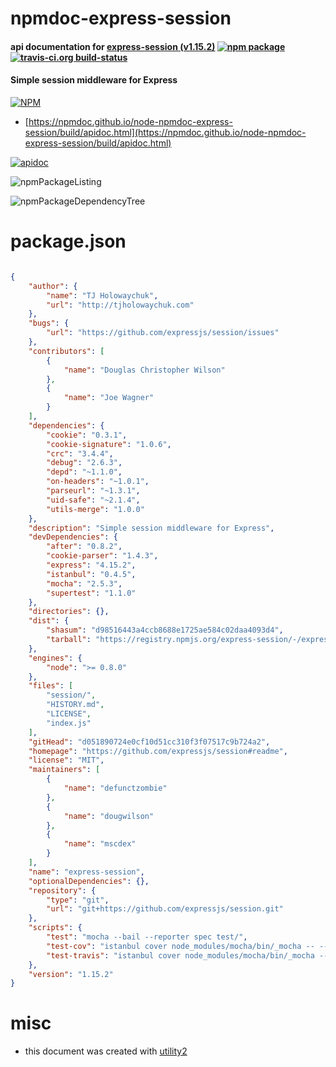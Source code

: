 # npmdoc-express-session

#### api documentation for  [express-session (v1.15.2)](https://github.com/expressjs/session#readme)  [![npm package](https://img.shields.io/npm/v/npmdoc-express-session.svg?style=flat-square)](https://www.npmjs.org/package/npmdoc-express-session) [![travis-ci.org build-status](https://api.travis-ci.org/npmdoc/node-npmdoc-express-session.svg)](https://travis-ci.org/npmdoc/node-npmdoc-express-session)

#### Simple session middleware for Express

[![NPM](https://nodei.co/npm/express-session.png?downloads=true&downloadRank=true&stars=true)](https://www.npmjs.com/package/express-session)

- [https://npmdoc.github.io/node-npmdoc-express-session/build/apidoc.html](https://npmdoc.github.io/node-npmdoc-express-session/build/apidoc.html)

[![apidoc](https://npmdoc.github.io/node-npmdoc-express-session/build/screenCapture.buildCi.browser.%252Ftmp%252Fbuild%252Fapidoc.html.png)](https://npmdoc.github.io/node-npmdoc-express-session/build/apidoc.html)

![npmPackageListing](https://npmdoc.github.io/node-npmdoc-express-session/build/screenCapture.npmPackageListing.svg)

![npmPackageDependencyTree](https://npmdoc.github.io/node-npmdoc-express-session/build/screenCapture.npmPackageDependencyTree.svg)



# package.json

```json

{
    "author": {
        "name": "TJ Holowaychuk",
        "url": "http://tjholowaychuk.com"
    },
    "bugs": {
        "url": "https://github.com/expressjs/session/issues"
    },
    "contributors": [
        {
            "name": "Douglas Christopher Wilson"
        },
        {
            "name": "Joe Wagner"
        }
    ],
    "dependencies": {
        "cookie": "0.3.1",
        "cookie-signature": "1.0.6",
        "crc": "3.4.4",
        "debug": "2.6.3",
        "depd": "~1.1.0",
        "on-headers": "~1.0.1",
        "parseurl": "~1.3.1",
        "uid-safe": "~2.1.4",
        "utils-merge": "1.0.0"
    },
    "description": "Simple session middleware for Express",
    "devDependencies": {
        "after": "0.8.2",
        "cookie-parser": "1.4.3",
        "express": "4.15.2",
        "istanbul": "0.4.5",
        "mocha": "2.5.3",
        "supertest": "1.1.0"
    },
    "directories": {},
    "dist": {
        "shasum": "d98516443a4ccb8688e1725ae584c02daa4093d4",
        "tarball": "https://registry.npmjs.org/express-session/-/express-session-1.15.2.tgz"
    },
    "engines": {
        "node": ">= 0.8.0"
    },
    "files": [
        "session/",
        "HISTORY.md",
        "LICENSE",
        "index.js"
    ],
    "gitHead": "d051890724e0cf10d51cc310f3f07517c9b724a2",
    "homepage": "https://github.com/expressjs/session#readme",
    "license": "MIT",
    "maintainers": [
        {
            "name": "defunctzombie"
        },
        {
            "name": "dougwilson"
        },
        {
            "name": "mscdex"
        }
    ],
    "name": "express-session",
    "optionalDependencies": {},
    "repository": {
        "type": "git",
        "url": "git+https://github.com/expressjs/session.git"
    },
    "scripts": {
        "test": "mocha --bail --reporter spec test/",
        "test-cov": "istanbul cover node_modules/mocha/bin/_mocha -- --reporter dot test/",
        "test-travis": "istanbul cover node_modules/mocha/bin/_mocha --report lcovonly -- --reporter spec test/"
    },
    "version": "1.15.2"
}
```



# misc
- this document was created with [utility2](https://github.com/kaizhu256/node-utility2)
